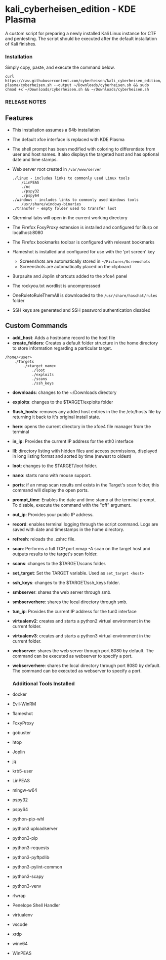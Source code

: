 # kali_cyberheisen_edition - KDE Plasma
A custom script for preparing a newly installed Kali Linux instance for CTF and pentesting.  The script should be executed after the default installation of Kali finishes.

### Installation ### 
Simply copy, paste, and execute the command below.  
```
curl https://raw.githubusercontent.com/cyberheisen/kali_cyberheisen_edition/kde-plasma/cyberheisen.sh --output ~/Downloads/cyberheisen.sh && sudo chmod +x ~/Downloads/cyberheisen.sh && ~/Downloads/cyberheisen.sh  
```
### RELEASE NOTES ###

## Features ## 
* This installation assumes a 64b installation  

* The default xfce interface is replaced with KDE Plasma

* The shell prompt has been modified with coloring to differentiate from user and host names.  It also displays the targeted host and has optional date and time stamps.  

* Web server root created in `/var/www/server`   
  ```
  ./linux - includes links to commonly used Linux tools  
      /LinPEAS  
      ./nc  
      ./pspy32
      ./pspy64
  ./windows - includes links to commonly used Windows tools  
      /usr/share/windows-binaries
  ./transfer - empty folder used to transfer loot
  ```
* Qterminal tabs will open in the current working directory
* The Firefox FoxyProxy extension is installed and configured for Burp on localhost:8080  
* The Firefox bookmarks toolbar is configured with relevant bookmarks  
* Flameshot is installed and configured for use with the 'prt screen' key  
    * Screenshots are automatically stored in `~/Pictures/Screenshots`  
    * Screenshots are automatically placed on the clipboard      
* Burpsuite and Joplin shortcuts added to the xfce4 panel    
* The rockyou.txt wordlist is uncompresssed  
* OneRuletoRuleThemAll is downloaded to the `/usr/share/haschat/rules` folder  
* SSH keys are generated and SSH password authentication disabled  

## Custom Commands  
* **add_host**: Adds a hostname record to the host file 
* **create_folders**: Creates a default folder structure in the home directory to store information regarding a particular target. 
```
/home/<user>  
    ./Targets  
        ./<target name>  
            ./loot  
            ./exploits  
            ./scans  
            ./ssh_keys   
```
* **downloads**: changes to the ~/Downloads directory  
* **exploits**: changes to the $TARGET/exploits folder
* **flush_hosts**: removes any added host entries in the the /etc/hosts file by returning it back to it's original install state.
* **here**: opens the current directory in the xfce4 file manager from the terminal     
* **in_ip**: Provides the current IP address for the eth0 interface  
* **lll**: directory listing with hidden files and access permissions, displayed in long listing format and sorted by time (newest to oldest)    
* **loot**: changes to the $TARGET/loot folder.
* **nano**: starts nano with mouse support.  
* **ports**: if an nmap scan results xml exists in the Target's scan folder, this command will display the open ports.
* **prompt_time**: Enables the date and time stamp at the terminal prompt.  To disable, execute the command with the "off" argument.
* **out_ip**: Provides your public IP address.  
* **record**: enables terminal logging through the script command.  Logs are saved with date and timestamps in the home directory.    
* **refresh**: reloads the .zshrc file.  
* **scan**: Performs a full TCP port nmap -A scan on the target host and outputs results to the target's scan folder.
* **scans**: changes to the $TARGET/scans folder.
* **set_target**: Set the TARGET variable.  Used as `set_target <host>`
* **ssh_keys**: changes to the $TARGET/ssh_keys folder.
* **smbserver**: shares the web server through smb.  
* **smbserverhere**: shares the local directory through smb.
* **tun_ip**: Provides the current IP address for the tun0 interface
* **virtualenv2**: creates and starts a python2 virtual environment in the current folder.
* **virtualenv3**: creates and starts a python3 virtual environment in the current folder.
* **webserver**: shares the web server through port 8080 by default.  The command can be executed as webserver <port> to specify a port.  
* **webserverhere**: shares the local directory through port 8080 by default.  The command can be executed as webserver <port> to specify a port.    
  
  ### Additional Tools Installed ###

* docker  
* Evil-WinRM  
* flameshot  
* FoxyProxy  
* gobuster  
* htop  
* Joplin   
* jq  
* krb5-user  
* LinPEAS  
* mingw-w64  
* pspy32
* pspy64
* python-pip-whl  
* python3 uploadserver
* python3-pip  
* python3-requests  
* python3-pyftpdlib  
* python3-pylint-common  
* python3-scapy  
* python3-venv  
* rlwrap  
* Penelope Shell Handler
* virtualenv  
* vscode  
* xrdp  
* wine64  
* WinPEAS  


  
